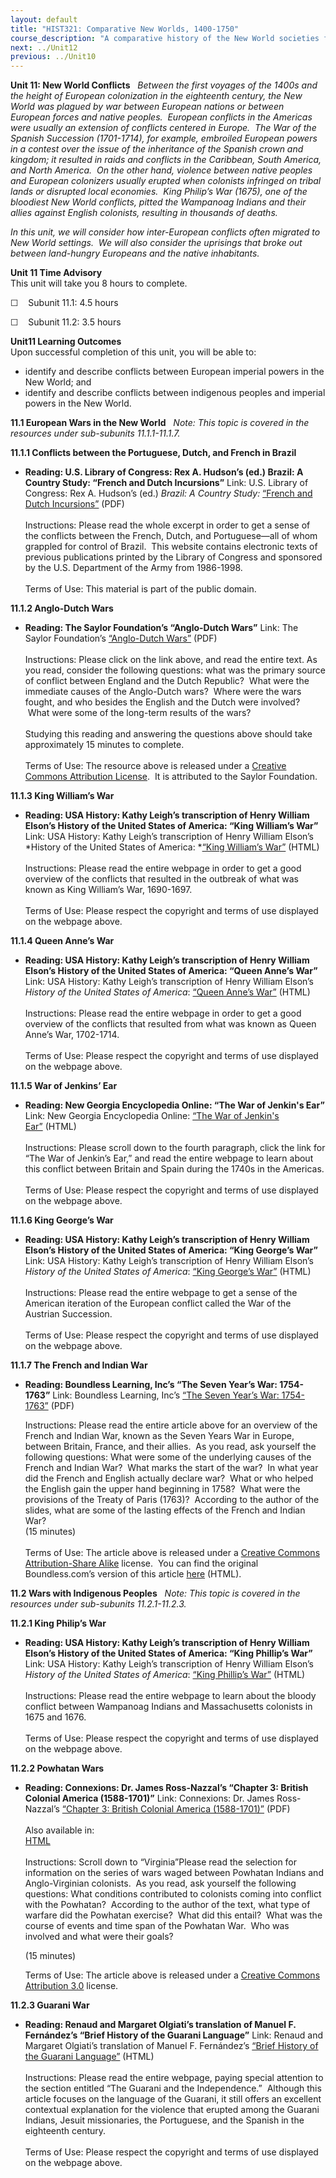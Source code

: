 ```yaml
---
layout: default
title: "HIST321: Comparative New Worlds, 1400-1750"
course_description: "A comparative history of the New World societies from 1400 to 1750, focusing on the interactions between indigenous American groups, Africans, and European colonizers."
next: ../Unit12
previous: ../Unit10
---
```

**Unit 11: New World Conflicts** <span id="11"></span> 
*Between the first voyages of the 1400s and the height of European
colonization in the eighteenth century, the New World was plagued by war
between European nations or between European forces and native peoples. 
European conflicts in the Americas were usually an extension of
conflicts centered in Europe.  The War of the Spanish Succession
(1701-1714), for example, embroiled European powers in a contest over
the issue of the inheritance of the Spanish crown and kingdom; it
resulted in raids and conflicts in the Caribbean, South America, and
North America.  On the other hand, violence between native peoples and
European colonizers usually erupted when colonists infringed on tribal
lands or disrupted local economies.  King Philip’s War (1675), one of
the bloodiest New World conflicts, pitted the Wampanoag Indians and
their allies against English colonists, resulting in thousands of
deaths.*  
  
 *In this unit, we will consider how inter-European conflicts often
migrated to New World settings.  We will also consider the uprisings
that broke out between land-hungry Europeans and the native
inhabitants.*

**Unit 11 Time Advisory**  
This unit will take you 8 hours to complete.

☐    Subunit 11.1: 4.5 hours

☐    Subunit 11.2: 3.5 hours

**Unit11 Learning Outcomes**  
Upon successful completion of this unit, you will be able to:

-   identify and describe conflicts between European imperial powers in
    the New World; and
-   identify and describe conflicts between indigenous peoples and
    imperial powers in the New World.

**11.1 European Wars in the New World** <span id="11.1"></span> 
*Note: This topic is covered in the resources under sub-subunits
11.1.1-11.1.7.*

**11.1.1 Conflicts between the Portuguese, Dutch, and French in Brazil**
<span id="11.1.1"></span> 
-   **Reading: U.S. Library of Congress: Rex A. Hudson’s (ed.) Brazil: A
    Country Study: “French and Dutch Incursions”**
    Link: U.S. Library of Congress: Rex A. Hudson’s (ed.) *Brazil: A
    Country Study:* [“French and Dutch
    Incursions”](https://resources.saylor.org/wwwresources/archived/site/wp-content/uploads/2011/08/HIST321-11.1.1-French-and-Dutch-Incursions.pdf) (PDF)  
        
     Instructions: Please read the whole excerpt in order to get a sense
    of the conflicts between the French, Dutch, and Portuguese—all of
    whom grappled for control of Brazil.  This website contains
    electronic texts of previous publications printed by the Library of
    Congress and sponsored by the U.S. Department of the Army from
    1986-1998.  
        
     Terms of Use: This material is part of the public domain.

**11.1.2 Anglo-Dutch Wars** <span id="11.1.2"></span> 
-   **Reading: The Saylor Foundation’s “Anglo-Dutch Wars”**
    Link: The Saylor Foundation’s [“Anglo-Dutch
    Wars”](https://resources.saylor.org/wwwresources/archived/site/wp-content/uploads/2012/11/HIST321-11.1.2-Anglo-Dutch-Wars-FINAL.pdf) (PDF)  
        
     Instructions: Please click on the link above, and read the entire
    text. As you read, consider the following questions: what was the
    primary source of conflict between England and the Dutch Republic?
     What were the immediate causes of the Anglo-Dutch wars?  Where were
    the wars fought, and who besides the English and the Dutch were
    involved?  What were some of the long-term results of the wars?  
        
     Studying this reading and answering the questions above should take
    approximately 15 minutes to complete.  
        
     Terms of Use: The resource above is released under a [Creative
    Commons Attribution
    License](http://creativecommons.org/licenses/by/3.0/us/).  It is
    attributed to the Saylor Foundation.

**11.1.3 King William’s War** <span id="11.1.3"></span> 
-   **Reading: USA History: Kathy Leigh’s transcription of Henry William
    Elson’s History of the United States of America: “King William’s
    War”**
    Link: USA History: Kathy Leigh’s transcription of Henry William
    Elson’s *History of the United States of America: *[“King William’s
    War”](http://www.usahistory.info/colonial-wars/King-Williams-War.html) (HTML)  
        
     Instructions: Please read the entire webpage in order to get a good
    overview of the conflicts that resulted in the outbreak of what was
    known as King William’s War, 1690-1697.  
        
     Terms of Use: Please respect the copyright and terms of use
    displayed on the webpage above.

**11.1.4 Queen Anne’s War** <span id="11.1.4"></span> 
-   **Reading: USA History: Kathy Leigh’s transcription of Henry William
    Elson’s History of the United States of America: “Queen Anne’s
    War”**
    Link: USA History: Kathy Leigh’s transcription of Henry William
    Elson’s *History of the United States of America*: [“Queen Anne’s
    War”](http://www.usahistory.info/colonial-wars/Queen-Annes-War.html) (HTML)  
        
     Instructions: Please read the entire webpage in order to get a good
    overview of the conflicts that resulted from what was known as Queen
    Anne’s War, 1702-1714.  
                              
     Terms of Use: Please respect the copyright and terms of use
    displayed on the webpage above.

**11.1.5 War of Jenkins’ Ear** <span id="11.1.5"></span> 
-   **Reading: New Georgia Encyclopedia Online: “The War of Jenkin's
    Ear”**
    Link: New Georgia Encyclopedia Online: [“The War of Jenkin's
    Ear”](http://www.nps.gov/fofr/historyculture/upload/ear.pdf) (HTML)  
        
     Instructions: Please scroll down to the fourth paragraph, click the
    link for “The War of Jenkin’s Ear,” and read the entire webpage to
    learn about this conflict between Britain and Spain during the 1740s
    in the Americas.  
        
     Terms of Use: Please respect the copyright and terms of use
    displayed on the webpage above.

**11.1.6 King George’s War** <span id="11.1.6"></span> 
-   **Reading: USA History: Kathy Leigh’s transcription of Henry William
    Elson’s History of the United States of America: “King George’s
    War”**
    Link: USA History: Kathy Leigh’s transcription of Henry William
    Elson’s *History of the United States of America*: [“King George’s
    War”](http://www.usahistory.info/colonial-wars/King-Georges-War.html) (HTML)  
        
     Instructions: Please read the entire webpage to get a sense of the
    American iteration of the European conflict called the War of the
    Austrian Succession.  
        
     Terms of Use: Please respect the copyright and terms of use
    displayed on the webpage above.

**11.1.7 The French and Indian War** <span id="11.1.7"></span> 
-   **Reading: Boundless Learning, Inc’s “The Seven Year’s War:
    1754-1763”**
    Link: Boundless Learning, Inc’s [“The Seven Year’s War:
    1754-1763”](https://resources.saylor.org/wwwresources/archived/site/wp-content/uploads/2013/02/HIST321-11.1.7_The-French-and-Indian-War.pdf) (PDF)  

      
     Instructions: Please read the entire article above for an overview
    of the French and Indian War, known as the Seven Years War in
    Europe, between Britain, France, and their allies.  As you read, ask
    yourself the following questions: What were some of the underlying
    causes of the French and Indian War?  What marks the start of the
    war?  In what year did the French and English actually declare war?
     What or who helped the English gain the upper hand beginning in
    1758?  What were the provisions of the Treaty of Paris (1763)?
     According to the author of the slides, what are some of the lasting
    effects of the French and Indian War?  
     (15 minutes)  
        
     Terms of Use: The article above is released under a [Creative
    Commons Attribution-Share
    Alike](http://creativecommons.org/licenses/by-sa/3.0/) license.  You
    can find the original Boundless.com’s version of this
    article [here](https://www.boundless.com/history/british-empire-and-colonial-crisis-1754-1775/seven-year-s-war-1754-1763/seven-year-s-war-1754-1763/) (HTML).

**11.2 Wars with Indigenous Peoples** <span id="11.2"></span> 
*Note: This topic is covered in the resources under sub-subunits
11.2.1-11.2.3.*

**11.2.1 King Philip’s War** <span id="11.2.1"></span> 
-   **Reading: USA History: Kathy Leigh’s transcription of Henry William
    Elson’s History of the United States of America: “King Phillip’s
    War”**
    Link: USA History: Kathy Leigh’s transcription of Henry William
    Elson’s *History of the United States of America*: [“King Phillip’s
    War”](http://www.usahistory.info/NewEngland/King-Philips-War.html) (HTML)  
        
     Instructions: Please read the entire webpage to learn about the
    bloody conflict between Wampanoag Indians and Massachusetts
    colonists in 1675 and 1676.  
        
     Terms of Use: Please respect the copyright and terms of use
    displayed on the webpage above.

**11.2.2 Powhatan Wars** <span id="11.2.2"></span> 
-   **Reading: Connexions: Dr. James Ross-Nazzal’s “Chapter 3: British
    Colonial America (1588-1701)”**
    Link: Connexions: Dr. James Ross-Nazzal’s [“Chapter 3: British
    Colonial America
    (1588-1701)”](https://resources.saylor.org/wwwresources/archived/site/wp-content/uploads/2013/02/HIST321-5.2.3_Ch-3-British-Colonial-America.pdf) (PDF)  
        
     Also available in:  
     [HTML](http://cnx.org/content/m35277/latest/content_info)  
        
     Instructions: Scroll down to “Virginia”Please read the selection
    for information on the series of wars waged between Powhatan Indians
    and Anglo-Virginian colonists.  As you read, ask yourself the
    following questions: What conditions contributed to colonists coming
    into conflict with the Powhatan?  According to the author of the
    text, what type of warfare did the Powhatan exercise?  What did this
    entail?  What was the course of events and time span of the Powhatan
    War.  Who was involved and what were their goals?  

      
     (15 minutes)             
      
     Terms of Use: The article above is released under a [Creative
    Commons Attribution
    3.0](http://creativecommons.org/licenses/by/3.0/) license.

**11.2.3 Guarani War** <span id="11.2.3"></span> 
-   **Reading: Renaud and Margaret Olgiati’s translation of Manuel F.
    Fernández’s “Brief History of the Guarani Language”**
    Link: Renaud and Margaret Olgiati’s translation of Manuel F.
    Fernández’s [“Brief History of the Guarani
    Language”](http://www.datamex.com.py/guarani/en/marandeko/brief_history.html)
    (HTML)  
        
     Instructions: Please read the entire webpage, paying special
    attention to the section entitled “The Guarani and the
    Independence.”  Although this article focuses on the language of the
    Guarani, it still offers an excellent contextual explanation for the
    violence that erupted among the Guarani Indians, Jesuit
    missionaries, the Portuguese, and the Spanish in the eighteenth
    century.  
        
     Terms of Use: Please respect the copyright and terms of use
    displayed on the webpage above.


